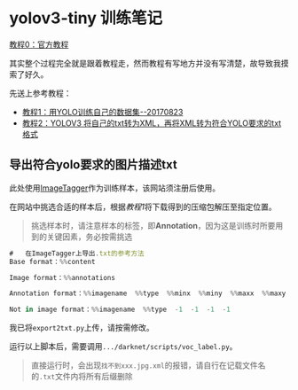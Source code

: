 #   yolov3-tiny 训练笔记

[教程0：官方教程](https://pjreddie.com/darknet/yolo/)

其实整个过程完全就是跟着教程走，然而教程有写地方并没有写清楚，故导致我摸索了好久。

先送上参考教程：
*   [教程1：用YOLO训练自己的数据集--20170823](https://blog.csdn.net/jocelyn870/article/details/77868739)
*   [教程2：YOLOV3 将自己的txt转为XML，再将XML转为符合YOLO要求的txt格式](https://blog.csdn.net/qq_29762941/article/details/80797790)

##  导出符合yolo要求的图片描述txt

此处使用[ImageTagger](https://imagetagger.bit-bots.de/images/)作为训练样本，该网站须注册后使用。

在网站中挑选合适的样本后，根据*教程1*将下载得到的压缩包解压至指定位置。

>   挑选样本时，请注意样本的标签，即**Annotation**，因为这是训练时所要用到的关键因素，务必按需挑选

```js
#   在ImageTagger上导出.txt的参考方法
Base format：%%content

Image format：%%annotations

Annotation format：%%imagename  %%type  %%minx  %%miny  %%maxx  %%maxy

Not in image format：%%imagename  %%type  -1  -1  -1  -1
```

我已将`export2txt.py`上传，请按需修改。

运行以上脚本后，需要调用`.../darknet/scripts/voc_label.py`。

>   直接运行时，会出现`找不到xxx.jpg.xml`的报错，请自行在记载文件名的`.txt`文件内将所有后缀删除
